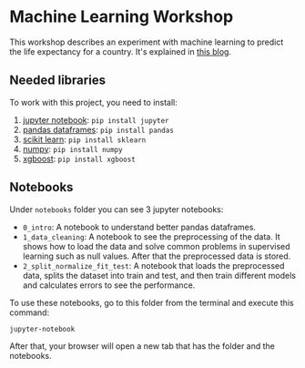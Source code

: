 # Machine Learning Workshop

This workshop describes an experiment with machine learning to predict the life expectancy for a country.
It's explained in [this blog](https://www.rootstrap.com/blog/a-prediction-experiment-with-machine-learning/).

## Needed libraries

To work with this project, you need to install:

1. [jupyter notebook](https://jupyter.org/): `pip install jupyter`
2. [pandas dataframes](https://pandas.pydata.org/): `pip install pandas`
3. [scikit learn](https://scikit-learn.org/stable/): `pip install sklearn`
4. [numpy](https://numpy.org/): `pip install numpy`
5. [xgboost](https://pypi.org/project/xgboost/): `pip install xgboost`

## Notebooks

Under `notebooks` folder you can see 3 jupyter notebooks:

- `0_intro`: A notebook to understand better pandas dataframes.
- `1_data_cleaning`: A notebook to see the preprocessing of the data. It shows how to load the data and solve common problems in supervised learning such as null values. After that the preprocessed data is stored.
- `2_split_normalize_fit_test`: A notebook that loads the preprocessed data, splits the dataset into train and test, and then train different models and calculates errors to see the performance.

To use these notebooks, go to this folder from the terminal and execute this command:

```
jupyter-notebook
```

After that, your browser will open a new tab that has the folder and the notebooks.
